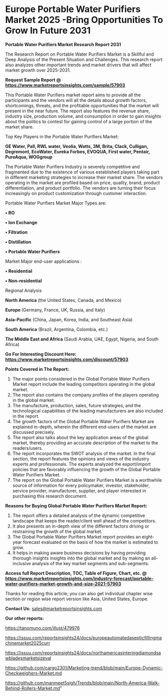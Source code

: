 # Europe Portable Water Purifiers Market 2025 -Bring Opportunities To Grow In Future 2031

<strong>Portable Water Purifiers Market Research Report 2031</strong>

The Research Report on Portable Water Purifiers Market is a Skillful and Deep Analysis of the Present Situation and Challenges. This research report also analyzes other important trends and market drivers that will affect market growth over 2025-2031.

<strong>Request Sample Report @ <a href=https://www.marketreportsinsights.com/sample/57903>https://www.marketreportsinsights.com/sample/57903</a></strong>

This Portable Water Purifiers market report aims to provide all the participants and the vendors will all the details about growth factors, shortcomings, threats, and the profitable opportunities that the market will present in the near future. The report also features the revenue share, industry size, production volume, and consumption in order to gain insights about the politics to contest for gaining control of a large portion of the market share.

Top Key Players in the Portable Water Purifiers Market:

<strong>GE Water, Pall, RWL water, Veolia, Watts, 3M, Brita, Clack, Culligan, Degremont, EcoWater, Eureka Forbes, EVOQUA, First water, Pentair, PureAqua, WOGgroup</strong>

The Portable Water Purifiers Industry is severely competitive and fragmented due to the existence of various established players taking part in different marketing strategies to increase their market share. The vendors operating in the market are profiled based on price, quality, brand, product differentiation, and product portfolio. The vendors are turning their focus increasingly on product customization through customer interaction.

Portable Water Purifiers Market Major Types are:

<strong>• RO

• Ion Exchange

• Filtration

• Distillation

• Portable Water Purifiers</strong>

Market Major end-user applications :

<strong>• Residential

• Non-residential</strong>

Regional Analysis

</u><strong><b>North America</b></strong> (the United States, Canada, and Mexico)

<strong><b>Europe </b></strong>(Germany, France, UK, Russia, and Italy)

<strong><b>Asia-Pacific</b></strong> (China, Japan, Korea, India, and Southeast Asia)

<strong><b>South America</b></strong> (Brazil, Argentina, Colombia, etc.)

<strong><b>The Middle East and Africa</b></strong> (Saudi Arabia, UAE, Egypt, Nigeria, and South Africa)

<strong>Go For Interesting Discount Here: <a href=https://www.marketreportsinsights.com/discount/57903>https://www.marketreportsinsights.com/discount/57903</a></strong>

<strong>Points Covered in The Report:</strong>
<ol>
  <li>The major points considered in the Global Portable Water Purifiers Market report include the leading competitors operating in the global market.</li>
  <li>The report also contains the company profiles of the players operating in the global market.</li>
  <li>The manufacture, production, sales, future strategies, and the technological capabilities of the leading manufacturers are also included in the report.</li>
  <li>The growth factors of the Global Portable Water Purifiers Market are explained in-depth, wherein the different end-users of the market are discussed precisely.</li>
  <li>The report also talks about the key application areas of the global market, thereby providing an accurate description of the market to the readers/users.</li>
  <li>The report incorporates the SWOT analysis of the market. In the final section, the report features the opinions and views of the industry experts and professionals. The experts analyzed the export/import policies that are favorably influencing the growth of the Global Portable Water Purifiers Market.</li>
  <li>The report on the Global Portable Water Purifiers Market is a worthwhile source of information for every policymaker, investor, stakeholder, service provider, manufacturer, supplier, and player interested in purchasing this research document.</li>
</ol>
<strong>Reasons for Buying Global Portable Water Purifiers Market Report:</strong>

<ol>
  <li>The report offers a detailed analysis of the dynamic competitive landscape that keeps the reader/client well ahead of the competitors.</li>
  <li>It also presents an in-depth view of the different factors driving or restraining the growth of the global market.</li>
  <li>The Global Portable Water Purifiers Market report provides an eight-year forecast evaluated on the basis of how the market is estimated to grow.</li>
  <li>It helps in making aware business decisions by having providing thorough insights insights into the global market and by making an all-inclusive analysis of the key market segments and sub-segments.</li>
</ol>
<strong>Access full Report Description, TOC, Table of Figure, Chart, etc. @ <a href=https://www.marketreportsinsights.com/industry-forecast/portable-water-purifiers-market-growth-and-size-2021-57903>https://www.marketreportsinsights.com/industry-forecast/portable-water-purifiers-market-growth-and-size-2021-57903</a></strong>


Thanks for reading this article; you can also get individual chapter wise section or region wise report version like Asia, United States, Europe.

<strong>Contact Us:</strong>
sales@marketreportsinsights.com

<strong>Our other reports:</strong>

<a href=https://tanomuno.com/illust/479976>https://tanomuno.com/illust/479976</a>

<a href=https://issuu.com/reportsinsights24/docs/europeautomatedasepticfillingmachinemarket2025curr>https://issuu.com/reportsinsights24/docs/europeautomatedasepticfillingmachinemarket2025curr</a>

<a href=https://issuu.com/reportsinsights24/docs/northamericasinteringdiamondsawbladesmarketsizeval>https://issuu.com/reportsinsights24/docs/northamericasinteringdiamondsawbladesmarketsizeval</a>

<a href=https://github.com/cargo2301/Marketing-trend/blob/main/Europe-Dynamic-Checkweighers-Market.md>https://github.com/cargo2301/Marketing-trend/blob/main/Europe-Dynamic-Checkweighers-Market.md</a>

<a href=https://github.com/manmeet5sigh/Trends/blob/main/North-America-Walk-Behind-Rollers-Market.md>https://github.com/manmeet5sigh/Trends/blob/main/North-America-Walk-Behind-Rollers-Market.md</a>"
